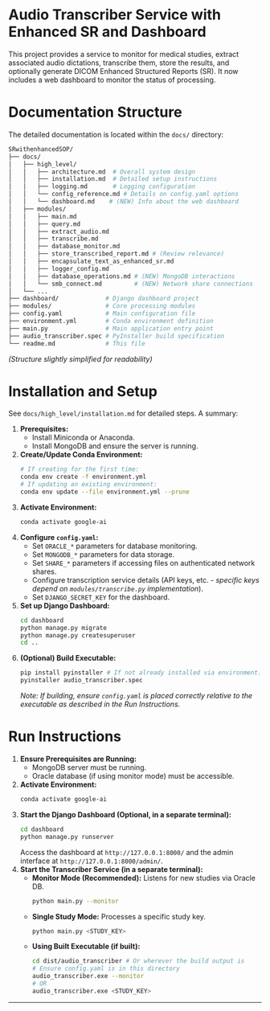 # Audio Transcriber Service with Enhanced SR and Dashboard

This project provides a service to monitor for medical studies, extract associated audio dictations, transcribe them, store the results, and optionally generate DICOM Enhanced Structured Reports (SR). It now includes a web dashboard to monitor the status of processing.

# Documentation Structure

The detailed documentation is located within the `docs/` directory:

```bash
SRwithenhancedSOP/
├── docs/
│   ├── high_level/
│   │   ├── architecture.md  # Overall system design
│   │   ├── installation.md  # Detailed setup instructions
│   │   ├── logging.md       # Logging configuration
│   │   └── config_reference.md # Details on config.yaml options
│   │   └── dashboard.md    # (NEW) Info about the web dashboard
│   ├── modules/
│   │   ├── main.md
│   │   ├── query.md
│   │   ├── extract_audio.md
│   │   ├── transcribe.md
│   │   ├── database_monitor.md
│   │   ├── store_transcribed_report.md # (Review relevance)
│   │   ├── encapsulate_text_as_enhanced_sr.md
│   │   ├── logger_config.md
│   │   ├── database_operations.md # (NEW) MongoDB interactions
│   │   └── smb_connect.md         # (NEW) Network share connections
│   └── ...
├── dashboard/             # Django dashboard project
├── modules/               # Core processing modules
├── config.yaml            # Main configuration file
├── environment.yml        # Conda environment definition
├── main.py                # Main application entry point
├── audio_transcriber.spec # PyInstaller build specification
└── readme.md              # This file
```
*(Structure slightly simplified for readability)*

# Installation and Setup

See `docs/high_level/installation.md` for detailed steps. A summary:

1.  **Prerequisites:**
    *   Install Miniconda or Anaconda.
    *   Install MongoDB and ensure the server is running.
2.  **Create/Update Conda Environment:**
    ```bash
    # If creating for the first time:
    conda env create -f environment.yml
    # If updating an existing environment:
    conda env update --file environment.yml --prune
    ```
3.  **Activate Environment:**
    ```bash
    conda activate google-ai
    ```
4.  **Configure `config.yaml`:**
    *   Set `ORACLE_*` parameters for database monitoring.
    *   Set `MONGODB_*` parameters for data storage.
    *   Set `SHARE_*` parameters if accessing files on authenticated network shares.
    *   Configure transcription service details (API keys, etc. - *specific keys depend on `modules/transcribe.py` implementation*).
    *   Set `DJANGO_SECRET_KEY` for the dashboard.
5.  **Set up Django Dashboard:**
    ```bash
    cd dashboard
    python manage.py migrate
    python manage.py createsuperuser
    cd ..
    ```
6.  **(Optional) Build Executable:**
    ```bash
    pip install pyinstaller # If not already installed via environment.yml
    pyinstaller audio_transcriber.spec
    ```
    *Note: If building, ensure `config.yaml` is placed correctly relative to the executable as described in the Run Instructions.*

# Run Instructions

1.  **Ensure Prerequisites are Running:**
    *   MongoDB server must be running.
    *   Oracle database (if using monitor mode) must be accessible.
2.  **Activate Environment:**
    ```bash
    conda activate google-ai
    ```
3.  **Start the Django Dashboard (Optional, in a separate terminal):**
    ```bash
    cd dashboard
    python manage.py runserver
    ```
    Access the dashboard at `http://127.0.0.1:8000/` and the admin interface at `http://127.0.0.1:8000/admin/`.
4.  **Start the Transcriber Service (in a separate terminal):**
    *   **Monitor Mode (Recommended):** Listens for new studies via Oracle DB.
        ```bash
        python main.py --monitor
        ```
    *   **Single Study Mode:** Processes a specific study key.
        ```bash
        python main.py <STUDY_KEY>
        ```
    *   **Using Built Executable (if built):**
        ```bash
        cd dist/audio_transcriber # Or wherever the build output is
        # Ensure config.yaml is in this directory
        audio_transcriber.exe --monitor
        # OR
        audio_transcriber.exe <STUDY_KEY>
        ```

--- 

